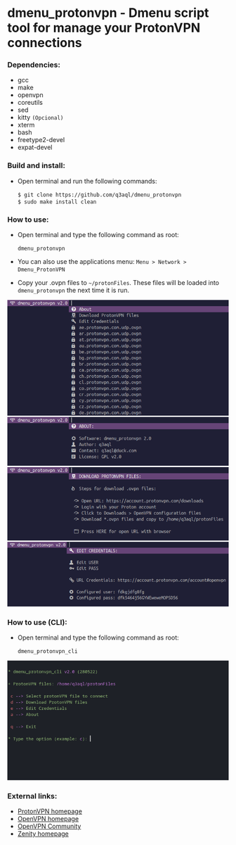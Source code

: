 dmenu_protonvpn - Dmenu script tool for manage your ProtonVPN connections
=========================================================================

### Dependencies:

  * gcc 
  * make
  * openvpn
  * coreutils
  * sed
  * kitty `(Opcional)`
  * xterm
  * bash
  * freetype2-devel
  * expat-devel

### Build and install:

* Open terminal and run the following commands:

  ```shell
  $ git clone https://github.com/q3aql/dmenu_protonvpn
  $ sudo make install clean
  ````

### How to use:

* Open terminal and type the following command as root:

  ```shell
  dmenu_protonvpn
  ```

* You can also use the applications menu: `Menu > Network > Dmenu_ProtonVPN`

* Copy your .ovpn files to `~/protonFiles`. These files will be loaded into `dmenu_protonvpn` the next time it is run.

<img src="examples/dmenu_protonvpn.png" /> 
<img src="examples/dmenu_protonvpn_about.png" /> 
<img src="examples/dmenu_protonvpn_dfiles.png" /> 
<img src="examples/dmenu_protonvpn_credentials.png" /> 

### How to use (CLI):

* Open terminal and type the following command as root:

  ```shell
  dmenu_protonvpn_cli
  ```
  
<img src="examples/dmenu_protonvpn_cli.png" /> 
 
### External links:

  * [ProtonVPN homepage](https://protonvpn.com/)
  * [OpenVPN homepage](https://openvpn.net/)
  * [OpenVPN Community](https://openvpn.net/community-downloads/)
  * [Zenity homepage](https://wiki.gnome.org/Projects/Zenity)



